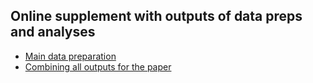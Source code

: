 ## Online supplement with outputs of data preps and analyses

 - [Main data preparation](01_data-prepare.html)
 - [Combining all outputs for the paper](05_joint-combined-means.html)
